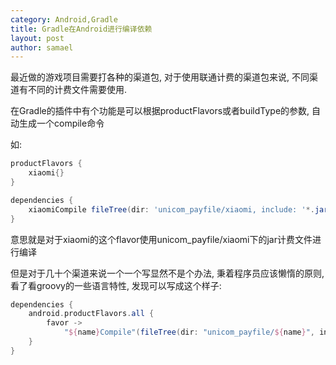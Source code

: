 ```yaml
---
category: Android,Gradle
title: Gradle在Android进行编译依赖
layout: post
author: samael
---
```

最近做的游戏项目需要打各种的渠道包, 对于使用联通计费的渠道包来说, 不同渠道有不同的计费文件需要使用.

在Gradle的插件中有个功能是可以根据productFlavors或者buildType的参数, 自动生成一个compile命令

如:
``` gradle 
productFlavors {
	xiaomi{}
}

dependencies {
	xiaomiCompile fileTree(dir: 'unicom_payfile/xiaomi, include: '*.jar')
}
```

意思就是对于xiaomi的这个flavor使用unicom_payfile/xiaomi下的jar计费文件进行编译

但是对于几十个渠道来说一个一个写显然不是个办法, 秉着程序员应该懒惰的原则, 看了看groovy的一些语言特性, 发现可以写成这个样子:

``` gradle 
dependencies {
	android.productFlavors.all {
		favor ->
			"${name}Compile"(fileTree(dir: "unicom_payfile/${name}", include: '*.jar'))
	}
}
```
